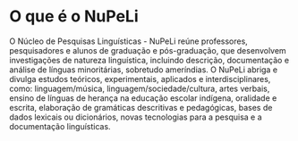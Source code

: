 O que é o NuPeLi
================

O Núcleo de Pesquisas Linguísticas - NuPeLi reúne professores, pesquisadores e alunos de graduação e pós-graduação, que desenvolvem investigações de natureza linguística, incluindo descrição, documentação e análise de línguas minoritárias, sobretudo ameríndias. O NuPeLi abriga e divulga estudos teóricos, experimentais, aplicados e interdisciplinares, como: linguagem/música, linguagem/sociedade/cultura, artes verbais, ensino de línguas de herança na educação escolar indígena, oralidade e escrita, elaboração de gramáticas descritivas e pedagógicas, bases de dados lexicais ou dicionários, novas tecnologias para a pesquisa e a documentação linguísticas.
